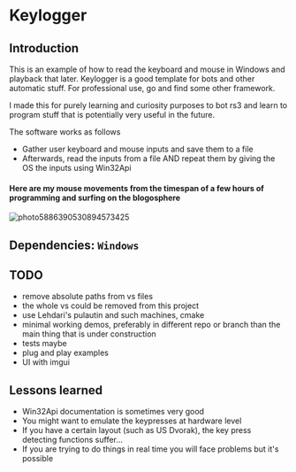 # Keylogger

## Introduction

This is an example of how to read the keyboard and mouse in Windows and playback that later.
Keylogger is a good template for bots and other automatic stuff. For professional use, go and find some other framework.

I made this for purely learning and curiosity purposes to bot rs3 and learn to program stuff that is potentially very useful in the future.

The software works as follows
- Gather user keyboard and mouse inputs and save them to a file
- Afterwards, read the inputs from a file AND repeat them by giving the OS the inputs using Win32Api

#### Here are my mouse movements from the timespan of a few hours of programming and surfing on the blogosphere

![photo5886390530894573425](https://user-images.githubusercontent.com/17768288/143426671-4a982c3a-c2dd-4dbb-aeb7-103b1ef4da31.jpg)

## Dependencies: `Windows`

## TODO

- remove absolute paths from vs files
- the whole vs could be removed from this project
- use Lehdari's pulautin and such machines, cmake
- minimal working demos, preferably in different repo or branch than the main thing that is under construction
- tests maybe
- plug and play examples
- UI with imgui

## Lessons learned

- Win32Api documentation is sometimes very good
- You might want to emulate the keypresses at hardware level
- If you have a certain layout (such as US Dvorak), the key press detecting functions suffer...
- If you are trying to do things in real time you will face problems but it's possible

